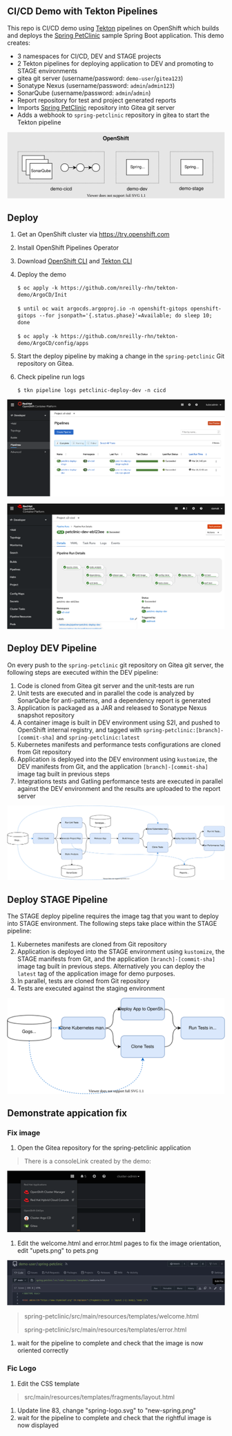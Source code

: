 
## CI/CD Demo with Tekton Pipelines

This repo is CI/CD demo using [Tekton](http://www.tekton.dev) pipelines on OpenShift which builds and deploys the [Spring PetClinic](https://github.com/spring-projects/spring-petclinic) sample Spring Boot application. This demo creates:
* 3 namespaces for CI/CD, DEV and STAGE projects
* 2 Tekton pipelines for deploying application to DEV and promoting to STAGE environments
* gitea git server (username/password: `demo-user`/`gitea123`)
* Sonatype Nexus (username/password: `admin`/`admin123`)
* SonarQube (username/password: `admin`/`admin`)
* Report repository for test and project generated reports
* Imports [Spring PetClinic](https://github.com/spring-projects/spring-petclinic) repository into Gitea git server
* Adds a webhook to `spring-petclinic` repository in gitea to start the Tekton pipeline

<p align="center">
  <img width="580" src="docs/images/projects.svg">
</p>


## Deploy

1. Get an OpenShift cluster via https://try.openshift.com
1. Install OpenShift Pipelines Operator
1. Download [OpenShift CLI](https://mirror.openshift.com/pub/openshift-v4/clients/ocp/latest/) and [Tekton CLI](https://github.com/tektoncd/cli/releases)
1. Deploy the demo

    ```
    $ oc apply -k https://github.com/nreilly-rhn/tekton-demo/ArgoCD/Init

    $ until oc wait argocds.argoproj.io -n openshift-gitops openshift-gitops --for jsonpath='{.status.phase}'=Available; do sleep 10; done

    $ oc apply -k https://github.com/nreilly-rhn/tekton-demo/ArgoCD/config/apps

    ```

1. Start the deploy pipeline by making a change in the `spring-petclinic` Git repository on Gitea.

1. Check pipeline run logs

    ```
    $ tkn pipeline logs petclinic-deploy-dev -n cicd
    ```

![Pipelines in Dev Console](docs/images/pipelines.png)

![Pipeline Diagram](docs/images/pipeline-viz.png)


## Deploy DEV Pipeline

On every push to the `spring-petclinic` git repository on Gitea git server, the following steps are executed within the DEV pipeline:

1. Code is cloned from Gitea git server and the unit-tests are run
1. Unit tests are executed and in parallel the code is analyzed by SonarQube for anti-patterns, and a dependency report is generated
1. Application is packaged as a JAR and released to Sonatype Nexus snapshot repository
1. A container image is built in DEV environment using S2I, and pushed to OpenShift internal registry, and tagged with `spring-petclinic:[branch]-[commit-sha]` and `spring-petclinic:latest`
1. Kubernetes manifests and performance tests configurations are cloned from Git repository
1. Application is deployed into the DEV environment using `kustomize`, the DEV manifests from Git, and the application `[branch]-[commit-sha]` image tag built in previous steps
1. Integrations tests and Gatling performance tests are executed in parallel against the DEV environment and the results are uploaded to the report server

![Pipeline Diagram](docs/images/pipeline-diagram-dev.svg)

## Deploy STAGE Pipeline

The STAGE deploy pipeline requires the image tag that you want to deploy into STAGE environment. The following steps take place within the STAGE pipeline:
1. Kubernetes manifests are cloned from Git repository
1. Application is deployed into the STAGE environment using `kustomize`, the STAGE manifests from Git, and the application `[branch]-[commit-sha]` image tag built in previous steps. Alternatively you can deploy the `latest` tag of the application image for demo purposes.
1. In parallel, tests are cloned from Git repository
1. Tests are executed against the staging environment

![Pipeline Diagram](docs/images/pipeline-diagram-stage.svg)


## Demonstrate appication fix

### Fix image
1. Open the Gitea repository for the spring-petclinic application
> There is a consoleLink created by the demo:

![consoleLink](docs/images/consoleLink.png)

1. Edit the welcome.html and error.html pages to fix the image orientation, edit "upets.png" to pets.png

![consoleLink](docs/images/gitea-edit.png)

> spring-petclinic/src/main/resources/templates/welcome.html
>
> spring-petclinic/src/main/resources/templates/error.html

1. wait for the pipeline to complete and check that the image is now oriented correctly

### Fic Logo
1. Edit the CSS template 
> src/main/resources/templates/fragments/layout.html
1. Update line 83, change "spring-logo.svg" to "new-spring.png"
1. wait for the pipeline to complete and check that the rightful image is now displayed
